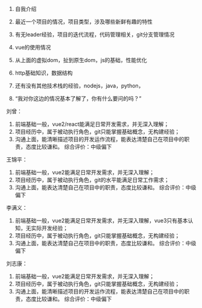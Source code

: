 1. 自我介绍

2. 最近一个项目的情况，项目类型，涉及哪些新鲜有趣的特性

3. 有无leader经验，项目的迭代流程，代码管理相关，git分支管理情况

4. vue的使用情况

5. 从上面的虚拟dom，扯到原生dom，js的基础，性能优化

6. http基础知识，数据结构

7. 还有没有其他技术栈的经验，nodejs，java，python，

8. “我对你这边的情况基本了解了，你有什么要问的吗？”


刘曾：
1. 前端基础一般，vue2/react能满足日常开发需求，并无深入理解；
2. 项目经历中，属于被动执行角色，git只能掌握基础概念，无构建经验；
3. 沟通上面，能清晰描述项目的开发运作流程，能表达清楚自己在项目中的职责，态度比较谦和。
综合评价：中级偏下

王锦平：
1. 前端基础一般，vue2能满足日常开发需求，并无深入理解；
2. 项目经历中，属于被动执行角色，git的水平能满足日常工作需求；
3. 沟通上面，能表达清楚自己在项目中的职责，态度比较谦和。
综合评价：中级偏下

李满义：
1. 前端基础一般，vue2能满足日常开发需求，并无深入理解，vue3只有基本认知，无实际开发经验；
2. 项目经历中，属于被动执行角色，git只能掌握基础概念，无构建经验；
3. 沟通上面，能表达清楚自己在项目中的职责，态度比较谦和。
综合评价：中级偏下

刘志康：
1. 前端基础一般，vue2能满足日常开发需求，并无深入理解；
2. 项目经历中，属于被动执行角色，git只能掌握基础概念，无构建经验；
3. 沟通上面，能清晰描述项目的开发运作流程，能表达清楚自己在项目中的职责，态度比较谦和。
综合评价：中级偏下
